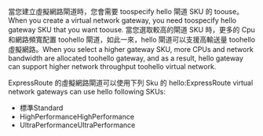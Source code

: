 <span data-ttu-id="1108e-101">當您建立虛擬網路閘道時，您會需要 toospecify hello 閘道 SKU 的 toouse。</span><span class="sxs-lookup"><span data-stu-id="1108e-101">When you create a virtual network gateway, you need toospecify hello gateway SKU that you want toouse.</span></span> <span data-ttu-id="1108e-102">當您選取較高的閘道 SKU 時，更多的 Cpu 和網路頻寬配置 toohello 閘道，如此一來，hello 閘道可以支援高輸送量 toohello 虛擬網路。</span><span class="sxs-lookup"><span data-stu-id="1108e-102">When you select a higher gateway SKU, more CPUs and network bandwidth are allocated toohello gateway, and as a result, hello gateway can support higher network throughput toohello virtual network.</span></span> 

<span data-ttu-id="1108e-103">ExpressRoute 的虛擬網路閘道可以使用下列 Sku 的 hello:</span><span class="sxs-lookup"><span data-stu-id="1108e-103">ExpressRoute virtual network gateways can use hello following SKUs:</span></span> 

* <span data-ttu-id="1108e-104">標準</span><span class="sxs-lookup"><span data-stu-id="1108e-104">Standard</span></span>
* <span data-ttu-id="1108e-105">HighPerformance</span><span class="sxs-lookup"><span data-stu-id="1108e-105">HighPerformance</span></span>
* <span data-ttu-id="1108e-106">UltraPerformance</span><span class="sxs-lookup"><span data-stu-id="1108e-106">UltraPerformance</span></span>

